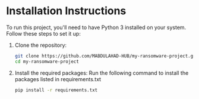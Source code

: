 # Installation Instructions

To run this project, you'll need to have Python 3 installed on your system. Follow these steps to set it up:

1. Clone the repository:
   ```bash
   git clone https://github.com/MABDULAHAD-HUB/my-ransomware-project.git
   cd my-ransomware-project
   
2. Install the required packages:
   Run the following command to install the packages listed in requirements.txt
   ```bash
   pip install -r requirements.txt
